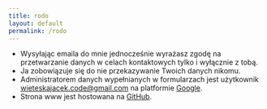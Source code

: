 ```yaml
---
title: rodo
layout: default
permalink: /rodo
---
```



* Wysyłając emaila do mnie jednocześnie wyrażasz zgodę na przetwarzanie danych w celach kontaktowych tylko i wyłącznie z tobą.
* Ja zobowiązuje się do nie przekazywanie Twoich danych nikomu.
* Administratorem danych wypełnianych w formularzach jest użytkownik wieteskajacek.code@gmail.com na platformie [Google](https://policies.google.com/privacy).
* Strona www jest hostowana na [GitHub](https://github.com/).

